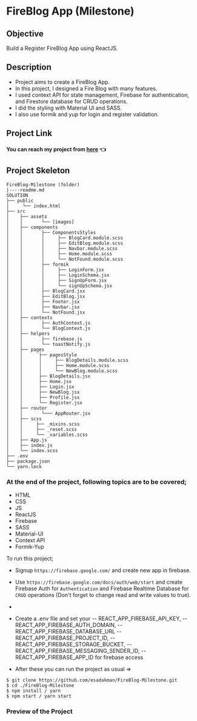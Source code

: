 # FireBlog App (Milestone)

## Objective

Build a Register FireBlog App using ReactJS.

## Description

- Project aims to create a FireBlog App.
- In this project, I designed a Fire Blog with many features.
- I used context API for state management, Firebase for authentication, and Firestore database for CRUD operations.
- I did the styling with Material UI and SASS.
- I also use formik and yup for login and register validation.

## Project Link

#### You can reach my project from [here](https://fire-blog-milestone.vercel.app/) 👈

## Project Skeleton

```
FireBlog-Milestone (folder)
|----readme.md
SOLUTION
├── public
│     └── index.html
├── src
│    ├── assets
│    │       └── [images]
│    ├── components
│    │       ├── ComponentsStyles
│    │       │     ├── BlogCard.module.scss
│    │       │     ├── EditBlog.module.scss
│    │       │     ├── Navbar.module.scss
│    │       │     ├── Home.module.scss
│    │       │     └── NotFound.module.scss
│    │       ├── formik
│    │       │     ├── LoginForm.jsx
│    │       │     ├── LoginSchema.jsx
│    │       │     ├── SignUpForm.jsx
│    │       │     └── signUpSchema.jsx
│    │       ├── BlogCard.jsx
│    │       ├── EditBlog.jsx
│    │       ├── Footer.jsx
│    │       ├── Navbar.jsx
│    │       └── NotFound.jsx
│    ├── contexts
│    │       ├── AuthContext.js
│    │       └── BlogContext.js
│    ├── helpers
│    │       ├── firebase.js
│    │       └── toastNotify.js
│    ├── pages
│    │      ├── pagesStyle
│    │      │     ├── BlogDetails.module.scss
│    │      │     ├── Home.module.scss
│    │      │     └── NewBlog.module.scss
│    │      ├── BlogDetails.jsx
│    │      ├── Home.jsx
│    │      ├── Login.jsx
│    │      ├── NewBlog.jsx
│    │      ├── Profile.jsx
│    │      └── Register.jsx
│    ├── router
│    │       └─── AppRouter.jsx
│    ├── scss
│    │     ├── _mixins.scss
│    │     ├── _reset.scss
│    │     └── _variables.scss
│    ├── App.js
│    ├── index.js
│    └── index.scss
├── .env
├── package.json
└── yarn.lock
```

### At the end of the project, following topics are to be covered;

- HTML
- CSS
- JS
- ReactJS
- Firebase
- SASS
- Material-UI
- Context API
- Formik-Yup

To run this project;

- Signup `https://firebase.google.com/` and create new app in firebase.
- Use `https://firebase.google.com/docs/auth/web/start` and create Firebase Auth for `Authentication` and Firebase Realtime Database for `CRUD` operations (Don't forget to change read and write values to true).
-
- Create a .env file and set your
  -- REACT_APP_FIREBASE_API_KEY,
  -- REACT_APP_FIREBASE_AUTH_DOMAIN,
  -- REACT_APP_FIREBASE_DATABASE_URL
  -- REACT_APP_FIREBASE_PROJECT_ID,
  -- REACT_APP_FIREBASE_STORAGE_BUCKET,
  -- REACT_APP_FIREBASE_MESSAGING_SENDER_ID,
  -- REACT_APP_FIREBASE_APP_ID for firebase access

- After these you can run the project as usual =>

```
$ git clone https://github.com/esadakman/FireBlog-Milestone.git
$ cd ./FireBlog-Milestone
$ npm install / yarn
$ npm start / yarn start
```

### Preview of the Project
